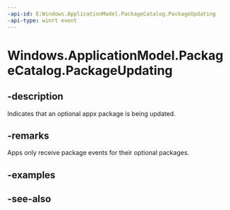 ```yaml
---
-api-id: E:Windows.ApplicationModel.PackageCatalog.PackageUpdating
-api-type: winrt event
---
```


<!-- Event syntax
public event Windows.Foundation.TypedEventHandler PackageUpdating<Windows.ApplicationModel.PackageCatalog,  Windows.ApplicationModel.PackageUpdatingEventArgs>
-->

# Windows.ApplicationModel.PackageCatalog.PackageUpdating

## -description
Indicates that an optional appx package is being updated.

## -remarks
Apps only receive package events for their optional packages.

## -examples

## -see-also
